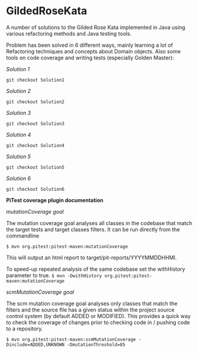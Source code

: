 # GildedRoseKata
A number of solutions to the Gilded Rose Kata implemented in Java using various refactoring methods and Java testing tools.

Problem has been solved in 6 different ways, mainly learning a lot of Refactoring techniques and concepts about Domain objects. Also some tools on code coverage and writing tests (especially Golden Master):

*Solution 1* 

    git checkout Solution1


*Solution 2* 

    git checkout Solution2


*Solution 3* 

    git checkout Solution3


*Solution 4* 

    git checkout Solution4


*Solution 5*

    git checkout Solution5

*Solution 6*

    git checkout Solution6
    

**PiTest coverage plugin documentation**

_mutationCoverage goal_
    
The mutation coverage goal analyses all classes in the codebase that match the target tests and target classes filters.
It can be run directly from the commandline
    
`$ mvn org.pitest:pitest-maven:mutationCoverage`
    
This will output an html report to target/pit-reports/YYYYMMDDHHMI.
    
To speed-up repeated analysis of the same codebase set the withHistory parameter to true.
`$ mvn -DwithHistory org.pitest:pitest-maven:mutationCoverage`
    
_scmMutationCoverage goal_
    
The scm mutation coverage goal analyses only classes that match the filters and the source file has a given status         within the project source control system (by default ADDED or MODIFIED). This provides a quick way to check the            coverage of changes prior to checking code in / pushing code to a repository.
    
`$ mvn org.pitest:pitest-maven:scmMutationCoverage -Dinclude=ADDED,UNKNOWN -DmutationThreshold=85`
